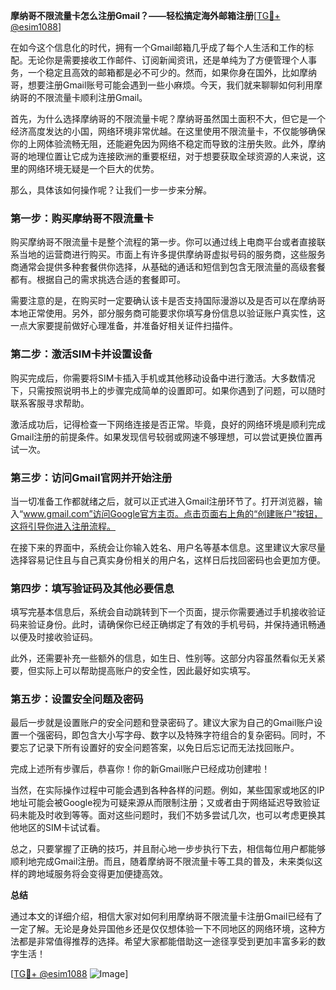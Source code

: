**摩纳哥不限流量卡怎么注册Gmail？——轻松搞定海外邮箱注册**[[TG💪+ @esim1088](https://t.me/s/esim1088)]

在如今这个信息化的时代，拥有一个Gmail邮箱几乎成了每个人生活和工作的标配。无论你是需要接收工作邮件、订阅新闻资讯，还是单纯为了方便管理个人事务，一个稳定且高效的邮箱都是必不可少的。然而，如果你身在国外，比如摩纳哥，想要注册Gmail账号可能会遇到一些小麻烦。今天，我们就来聊聊如何利用摩纳哥的不限流量卡顺利注册Gmail。

首先，为什么选择摩纳哥的不限流量卡呢？摩纳哥虽然国土面积不大，但它是一个经济高度发达的小国，网络环境非常优越。在这里使用不限流量卡，不仅能够确保你的上网体验流畅无阻，还能避免因为网络不稳定而导致的注册失败。此外，摩纳哥的地理位置让它成为连接欧洲的重要枢纽，对于想要获取全球资源的人来说，这里的网络环境无疑是一个巨大的优势。

那么，具体该如何操作呢？让我们一步一步来分解。

### 第一步：购买摩纳哥不限流量卡

购买摩纳哥不限流量卡是整个流程的第一步。你可以通过线上电商平台或者直接联系当地的运营商进行购买。市面上有许多提供摩纳哥虚拟号码的服务商，这些服务商通常会提供多种套餐供你选择，从基础的通话和短信到包含无限流量的高级套餐都有。根据自己的需求挑选合适的套餐即可。

需要注意的是，在购买时一定要确认该卡是否支持国际漫游以及是否可以在摩纳哥本地正常使用。另外，部分服务商可能要求你填写身份信息以验证账户真实性，这一点大家要提前做好心理准备，并准备好相关证件扫描件。

### 第二步：激活SIM卡并设置设备

购买完成后，你需要将SIM卡插入手机或其他移动设备中进行激活。大多数情况下，只需按照说明书上的步骤完成简单的设置即可。如果你遇到了问题，可以随时联系客服寻求帮助。

激活成功后，记得检查一下网络连接是否正常。毕竟，良好的网络环境是顺利完成Gmail注册的前提条件。如果发现信号较弱或网速不够理想，可以尝试更换位置再试一次。

### 第三步：访问Gmail官网并开始注册

当一切准备工作都就绪之后，就可以正式进入Gmail注册环节了。打开浏览器，输入“www.gmail.com”访问Google官方主页。点击页面右上角的“创建账户”按钮，这将引导你进入注册流程。

在接下来的界面中，系统会让你输入姓名、用户名等基本信息。这里建议大家尽量选择容易记住且与自己真实身份相关的用户名，这样日后找回密码也会更加方便。

### 第四步：填写验证码及其他必要信息

填写完基本信息后，系统会自动跳转到下一个页面，提示你需要通过手机接收验证码来验证身份。此时，请确保你已经正确绑定了有效的手机号码，并保持通讯畅通以便及时接收验证码。

此外，还需要补充一些额外的信息，如生日、性别等。这部分内容虽然看似无关紧要，但实际上可以帮助提高账户的安全性，因此最好如实填写。

### 第五步：设置安全问题及密码

最后一步就是设置账户的安全问题和登录密码了。建议大家为自己的Gmail账户设置一个强密码，即包含大小写字母、数字以及特殊字符组合的复杂密码。同时，不要忘了记录下所有设置好的安全问题答案，以免日后忘记而无法找回账户。

完成上述所有步骤后，恭喜你！你的新Gmail账户已经成功创建啦！

当然，在实际操作过程中可能会遇到各种各样的问题。例如，某些国家或地区的IP地址可能会被Google视为可疑来源从而限制注册；又或者由于网络延迟导致验证码未能及时收到等等。面对这些问题时，我们不妨多尝试几次，也可以考虑更换其他地区的SIM卡试试看。

总之，只要掌握了正确的技巧，并且耐心地一步步执行下去，相信每位用户都能够顺利地完成Gmail注册。而且，随着摩纳哥不限流量卡等工具的普及，未来类似这样的跨地域服务将会变得更加便捷高效。

**总结**

通过本文的详细介绍，相信大家对如何利用摩纳哥不限流量卡注册Gmail已经有了一定了解。无论是身处异国他乡还是仅仅想体验一下不同地区的网络环境，这种方法都是非常值得推荐的选择。希望大家都能借助这一途径享受到更加丰富多彩的数字生活！

[[TG💪+ @esim1088](https://t.me/s/esim1088) ![Image](https://i.postimg.cc/4NQfJmqS/Snipaste-2025-05-13-00-14-12.png)]
